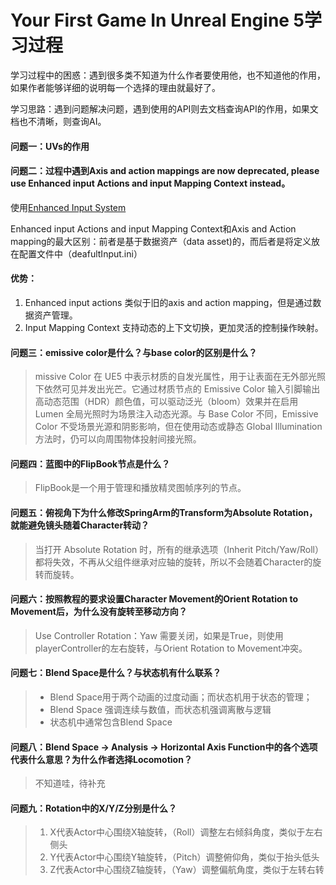 # Your First Game In Unreal Engine 5学习过程

学习过程中的困惑：遇到很多类不知道为什么作者要使用他，也不知道他的作用，如果作者能够详细的说明每一个选择的理由就最好了。

学习思路：遇到问题解决问题，遇到使用的API则去文档查询API的作用，如果文档也不清晰，则查询AI。

#### 问题一：UVs的作用


#### 问题二：过程中遇到Axis and action mappings are now deprecated, please use Enhanced input Actions and input Mapping Context instead。

使用[Enhanced Input System](https://www.bilibili.com/video/BV1GEypYKERz/?spm_id_from=333.337.search-card.all.click&vd_source=16b822060153afb61a028379bf440fe8)

Enhanced input Actions and input Mapping Context和Axis and Action mapping的最大区别：前者是基于数据资产（data asset)的，而后者是将定义放在配置文件中（deafultInput.ini）

#### 优势：
1. Enhanced input actions 类似于旧的axis and action mapping，但是通过数据资产管理。
2. Input Mapping Context 支持动态的上下文切换，更加灵活的控制操作映射。


#### 问题三：emissive color是什么？与base color的区别是什么？

> missive Color 在 UE5 中表示材质的自发光属性，用于让表面在无外部光照下依然可见并发出光芒。它通过材质节点的 Emissive Color 输入引脚输出高动态范围（HDR）颜色值，可以驱动泛光（bloom）效果并在启用 Lumen 全局光照时为场景注入动态光源。与 Base Color 不同，Emissive Color 不受场景光源和阴影影响，但在使用动态或静态 Global Illumination 方法时，仍可以向周围物体投射间接光照。

#### 问题四：蓝图中的FlipBook节点是什么？

> FlipBook是一个用于管理和播放精灵图帧序列的节点。

#### 问题五：俯视角下为什么修改SpringArm的Transform为Absolute Rotation，就能避免镜头随着Character转动？

> 当打开 Absolute Rotation 时，所有的继承选项（Inherit Pitch/Yaw/Roll）都将失效，不再从父组件继承对应轴的旋转，所以不会随着Character的旋转而旋转。

#### 问题六：按照教程的要求设置Character Movement的Orient Rotation to Movement后，为什么没有旋转至移动方向？

> Use Controller Rotation：Yaw 需要关闭，如果是True，则使用playerController的左右旋转，与Orient Rotation to Movement冲突。

#### 问题七：Blend Space是什么？与状态机有什么联系？
> - Blend Space用于两个动画的过度动画；而状态机用于状态的管理；
> - Blend Space 强调连续与数值，而状态机强调离散与逻辑
> - 状态机中通常包含Blend Space

#### 问题八：Blend Space -> Analysis -> Horizontal Axis Function中的各个选项代表什么意思？为什么作者选择Locomotion？
> 不知道哇，待补充

#### 问题九：Rotation中的X/Y/Z分别是什么？
> 1. X代表Actor中心围绕X轴旋转，（Roll）调整左右倾斜角度，类似于左右侧头
> 2. Y代表Actor中心围绕Y轴旋转，（Pitch）调整俯仰角，类似于抬头低头
> 3. Z代表Actor中心围绕Z轴旋转，（Yaw）调整偏航角度，类似于左转右转





